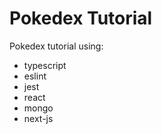 # Pokedex Tutorial

Pokedex tutorial using:

- typescript
- eslint
- jest
- react
- mongo
- next-js
